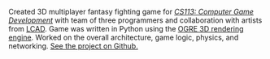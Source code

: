 Created 3D multiplayer fantasy fighting game for *[CS113: Computer Game
Development][cs113]* with team of three programmers and
collaboration with artists from [LCAD].
Game was written in Python using the [OGRE 3D rendering
engine][OGRE].
Worked on the overall architecture, game logic, physics, and networking.
[See the project on Github.][gh]

[cs113]: http://www.ics.uci.edu/ugrad/courses/details.php?id=3 "CS 113: Computer Game Development"
[LCAD]: http://www.lcad.edu/ "Laguna College of Art + Design"
[OGRE]: http://www.ogre3d.org/ "OGRE - Open Source 3D Graphics Engine"
[gh]: https://github.com/parshap/tote "Tides of the Elements on Github.com"
